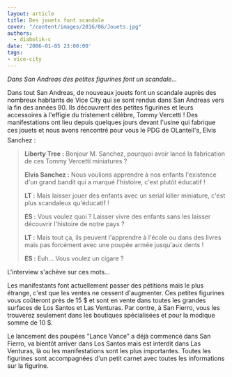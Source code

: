 ```yaml
---
layout: article
title: Des jouets font scandale
cover: "/content/images/2016/06/Jouets.jpg"
authors:
  - diabolik-c
date: '2006-01-05 23:00:00'
tags:
- vice-city
---
```


_Dans San Andreas des petites figurines font un scandale..._

Dans tout San Andreas, de nouveaux jouets font un scandale auprès des nombreux habitants de Vice City qui se sont rendus dans San Andreas vers la fin des années 90. Ils découvrent des petites figurines et leurs accessoires à l'effigie du tristement célèbre, Tommy Vercetti ! Des manifestations ont lieu depuis quelques jours devant l'usine qui fabrique ces jouets et nous avons rencontré pour vous le PDG de OLantell's, Elvis Sanchez :

> **Liberty Tree :** Bonjour M. Sanchez, pourquoi avoir lancé la fabrication de ces Tommy Vercetti miniatures ?
> 
> **Elvis Sanchez :** Nous voulions apprendre à nos enfants l'existence d'un grand bandit qui a marqué l'histoire, c'est plutôt éducatif !
> 
> **LT :** Mais laisser jouer des enfants avec un serial killer miniature, c'est plus scandaleux qu'éducatif !
> 
> **ES :** Vous voulez quoi ? Laisser vivre des enfants sans les laisser découvrir l'histoire de notre pays ?
> 
> **LT :** Mais tout ça, ils peuvent l'apprendre à l'école ou dans des livres mais pas forcément avec une poupée armée jusqu'aux dents !
> 
> **ES :** Euh... Vous voulez un cigare ?

L'interview s'achève sur ces mots...

Les manifestants font actuellement passer des pétitions mais le plus étrange, c'est que les ventes ne cessent d'augmenter. Ces petites figurines vous coûteront près de 15 $ et sont en vente dans toutes les grandes surfaces de Los Santos et Las Venturas. Par contre, à San Fierro, vous les trouverez seulement dans les boutiques spécialisées et pour la modique somme de 10 $.

Le lancement des poupées "Lance Vance" a déjà commencé dans San Fierro, va bientôt arriver dans Los Santos mais est interdit dans Las Venturas, là ou les manifestations sont les plus importantes. Toutes les figurines sont accompagnées d'un petit carnet avec toutes les informations sur la figurine.
